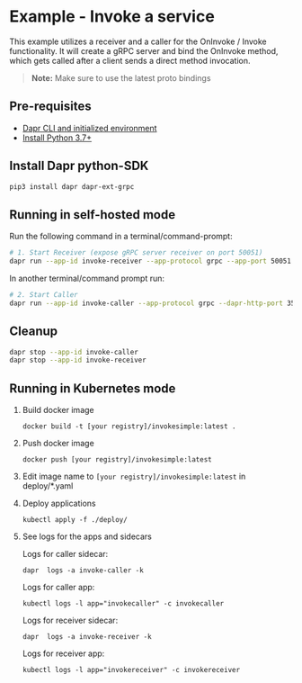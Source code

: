 # Example - Invoke a service

This example utilizes a receiver and a caller for the OnInvoke / Invoke functionality. It will create a gRPC server and bind the OnInvoke method, which gets called after a client sends a direct method invocation.

> **Note:** Make sure to use the latest proto bindings

## Pre-requisites

- [Dapr CLI and initialized environment](https://docs.dapr.io/getting-started)
- [Install Python 3.7+](https://www.python.org/downloads/)

## Install Dapr python-SDK

<!-- Our CI/CD pipeline automatically installs the correct version, so we can skip this step in the automation -->

```bash
pip3 install dapr dapr-ext-grpc
```

## Running in self-hosted mode

Run the following command in a terminal/command-prompt:

<!-- STEP
name: Run receiver
expected_stdout_lines:
  - '== APP == {"id": 1, "message": "hello world"}'
  - '== APP == {"id": 1, "message": "hello world"}'
background: true
sleep: 5
-->

```bash
# 1. Start Receiver (expose gRPC server receiver on port 50051)
dapr run --app-id invoke-receiver --app-protocol grpc --app-port 50051 python3 invoke-receiver.py
```

<!-- END_STEP -->

In another terminal/command prompt run:

<!-- STEP
name: Run caller
expected_stdout_lines:
  - '== APP == text/plain'
  - '== APP == INVOKE_RECEIVED'
  - '== APP == text/plain'
  - '== APP == INVOKE_RECEIVED'
background: true
sleep: 5 
-->

```bash
# 2. Start Caller
dapr run --app-id invoke-caller --app-protocol grpc --dapr-http-port 3500 python3 invoke-caller.py
```

<!-- END_STEP -->

## Cleanup

<!-- STEP
expected_stdout_lines: 
  - '✅  app stopped successfully: invoke-caller'
  - '✅  app stopped successfully: invoke-receiver'
expected_stderr_lines:
name: Shutdown dapr
-->

```bash
dapr stop --app-id invoke-caller
dapr stop --app-id invoke-receiver
```

<!-- END_STEP -->

## Running in Kubernetes mode

1. Build docker image

   ```
   docker build -t [your registry]/invokesimple:latest .
   ```

2. Push docker image

   ```
   docker push [your registry]/invokesimple:latest
   ```

3. Edit image name to `[your registry]/invokesimple:latest` in deploy/*.yaml

4. Deploy applications

   ```
   kubectl apply -f ./deploy/
   ```

5. See logs for the apps and sidecars

   Logs for caller sidecar:
   ```
   dapr  logs -a invoke-caller -k
   ```
   
   Logs for caller app:
   ```
   kubectl logs -l app="invokecaller" -c invokecaller
   ```
   
   Logs for receiver sidecar:
   ```
   dapr  logs -a invoke-receiver -k
   ```
   
   Logs for receiver app:
   ```
   kubectl logs -l app="invokereceiver" -c invokereceiver
   ```
